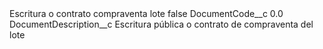 <?xml version="1.0" encoding="UTF-8"?>
<CustomMetadata xmlns="http://soap.sforce.com/2006/04/metadata" xmlns:xsi="http://www.w3.org/2001/XMLSchema-instance" xmlns:xsd="http://www.w3.org/2001/XMLSchema">
    <label>Escritura o contrato compraventa lote</label>
    <protected>false</protected>
    <values>
        <field>DocumentCode__c</field>
        <value xsi:type="xsd:double">0.0</value>
    </values>
    <values>
        <field>DocumentDescription__c</field>
        <value xsi:type="xsd:string">Escritura pública o contrato de compraventa del lote</value>
    </values>
</CustomMetadata>
